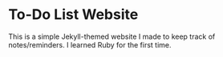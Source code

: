 # To-Do List Website

This is a simple Jekyll-themed website I made to keep track of notes/reminders. I learned Ruby for the first time.